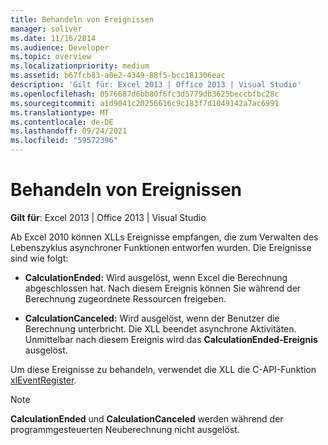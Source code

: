 ```yaml
---
title: Behandeln von Ereignissen
manager: soliver
ms.date: 11/16/2014
ms.audience: Developer
ms.topic: overview
ms.localizationpriority: medium
ms.assetid: b67fcb83-a0e2-4349-88f5-bcc181306eac
description: 'Gilt für: Excel 2013 | Office 2013 | Visual Studio'
ms.openlocfilehash: 0576687d6bb80f6fc3d5779db3625beccbfbc28c
ms.sourcegitcommit: a1d9041c20256616c9c183f7d1049142a7ac6991
ms.translationtype: MT
ms.contentlocale: de-DE
ms.lasthandoff: 09/24/2021
ms.locfileid: "59572396"
---
```

# <a name="handling-events"></a>Behandeln von Ereignissen

 **Gilt für**: Excel 2013 | Office 2013 | Visual Studio 
  
Ab Excel 2010 können XLLs Ereignisse empfangen, die zum Verwalten des Lebenszyklus asynchroner Funktionen entworfen wurden. Die Ereignisse sind wie folgt:
  
- **CalculationEnded:** Wird ausgelöst, wenn Excel die Berechnung abgeschlossen hat. Nach diesem Ereignis können Sie während der Berechnung zugeordnete Ressourcen freigeben.
    
- **CalculationCanceled:** Wird ausgelöst, wenn der Benutzer die Berechnung unterbricht. Die XLL beendet asynchrone Aktivitäten. Unmittelbar nach diesem Ereignis wird das **CalculationEnded-Ereignis** ausgelöst. 
    
Um diese Ereignisse zu behandeln, verwendet die XLL die C-API-Funktion [xlEventRegister](xleventregister.md). 
  
> [!NOTE]
> **CalculationEnded** und **CalculationCanceled** werden während der programmgesteuerten Neuberechnung nicht ausgelöst. 
  

